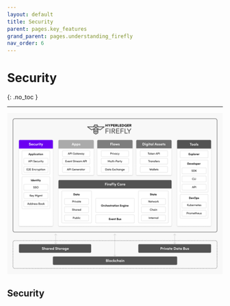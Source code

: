 ```yaml
---
layout: default
title: Security
parent: pages.key_features
grand_parent: pages.understanding_firefly
nav_order: 6
---
```


# Security
{: .no_toc }

---

![Hyperledger FireFly Security Features](../../images/firefly_functionality_overview_security.png)

## Security

